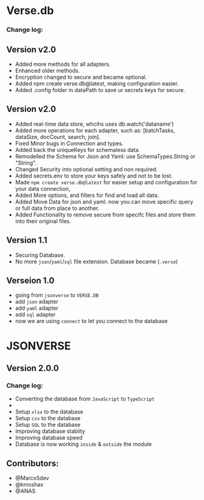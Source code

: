 # Verse.db

### Change log:

## Version v2.0

- Added more methods for all adapters.
- Enhanced older methods.
- Encryption changed to secure and became optional.
- Added npm create verse.db@latest, making configuration easier.
- Added .config folder in dataPath to save ur secrets keys for secure.

## Version v2.0

- Added real-time data store, whcihs uses db.watch('dataname')
- Added more operations for each adapter, such as: [batchTasks, dataSize, docCount, search, join].
- Fixed Minor bugs in Connection and types.
- Added back the uniqueKeys for schemaless data.
- Remodelled the Schema for Json and Yaml: use SchemaTypes.String or "String".
- Changed Security into optional setting  and non required.
- Added secrets.env to store your keys safely and not to be lost.
- Made `npm create verse.db@latest` for easier setup and configuration for your data connection,
- Added More options, and filters for find and load all data.
- Added Move Data for json and yaml. now you can move specific query or full data from place to another.
- Added Functionality to remove secure from specifc files and store them into their original files.

## Version 1.1

- Securing Database.
- No more `json`/`yaml`/`sql` file extension. Database became (`.verse`)

## Verseion 1.0

- going from `jsonverse` to `VERSE.DB`
- add `json` adapter
- add `yaml` adapter
- add `sql` adapter
- now we are using `connect` to let you connect to the database

# JSONVERSE
## Version 2.0.0

### Change log:

- Converting the database from `JavaScript` to `TypeScript`
- 
- Setup `xlsx` to the database
- Setup `csv` to the database
- Setup `SQL` to the database
- Improving database stablity
- Improving database speed
- Database is now working `inside` & `outside` the module

## Contributors:

- @Marco5dev
- @kmoshax
- @ANAS